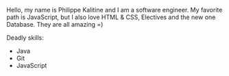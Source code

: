 Hello, my name is Philippe Kalitine and I am a software engineer.
My favorite path is JavaScript, but I also love HTML & CSS, Electives and the new one Database. They are all amazing =)

Deadly skills:

* Java
* Git
* JavaScript
